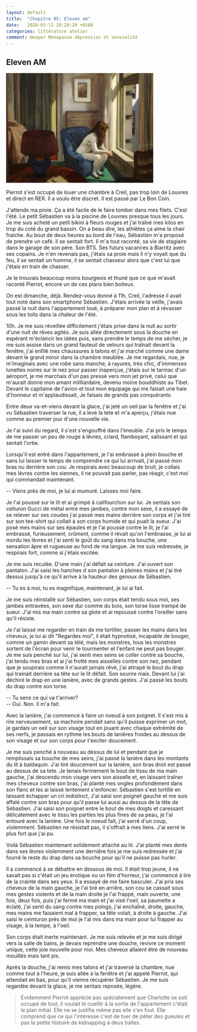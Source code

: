 ```yaml
---
layout: default
title:  "Chapitre 05: Eleven am"
date:   2020-03-11 20:20:20 +0100
categories: littérature atelier
comment: Hooper Ménopause dépression et sensualité
---
```

## Eleven AM


![Eleven A.M.](/assets/eleven-am-hopper.jpg "Eleven AM - Edward Hopper.")


Pierrot s'est occupé de louer une chambre à Creil, pas trop loin de Louvres et direct en RER. Il a voulu être discret. Il est passé par Le Bon Coin.

J'attends ma proie. Ça a été facile de le faire tomber dans mes filets. C'est l'été. Le petit Sébastien va à la piscine de Louvres presque tous les jours. Je me suis acheté un petit bikini à fleurs rouges et j'ai traîné mes kilos en trop du coté du grand bassin. On a beau dire, les athlètes ça aime la chair fraiche. Au bout de deux heures au bord de l'eau, Sébastien m'a proposé de prendre un café. Il se sentait fort. Il m'a tout raconté, sa vie de stagiaire dans le garage de son père. Son BTS. Ses futurs vacances à Biarritz avec ses copains. Je n'en revenais pas, j'étais sa proie mais il n'y voyait que du feu, il se sentait un homme, il se sentait chasseur alors que c'est lui que j'étais en train de chasser.

Je le trouvais beaucoup moins bourgeois et thuné que ce que m'avait raconté Pierrot, encore un de ces plans bien boiteux.

On est dimanche, déjà. Rendez-vous donné à 11h, Creil, l'adresse il avait tout noté dans son smartphone Sébastien. J'étais arrivée la veille, j'avais passé la nuit dans l'appartement loué, à préparer mon plan et à révasser sous les toits dans la chaleur de l'été.

10h. Je me suis réveillée difficilement j'étais prise dans la nuit au sortir d'une nuit de rêves agités. Je suis allée directement sous la douche en espérant m'éclaircir les idées puis, sans prendre le temps de me sécher, je me suis assise dans un grand fauteuil de velours qui traînait devant la fenêtre, j'ai enfilé mes chaussures à talons et j'ai marché comme une dame devant le grand miroir dans la chambre meublée. Je me regardais, nue, je m'imaginais avec une robe sans manche, à rayures, très chic, d'immenses lunettes noires sur le nez pour passer inaperçue, j'étais sur le tarmac d'un aéroport, je me marchais d'un pas pressé vers mon jet privé, celui que m'aurait donné mon amant millliardaire, devenu moine bouddhiste au Tibet. Devant le capitaine de l'avion et tout mon équipage qui me faisait une haie d'honneur et m'applaudissait, Je faisais de grands pas conquérants.

Entre deux va-et-viens devant la glace, j'ai jeté un oeil par la fenêtre et j'ai vu Sébastien traverser la rue, il a levé la tete et m'a aperçu, j'étais nue comme au premier jour d'une nouvelle vie.

Je l'ai suivi du regard, il s'est  s'engouffré dans l'imeuble. J'ai pris le temps de me passer un peu de rouge à lèvres, criard, flamboyant, salissant et qui sentait l'ortie.

Lorsqu'il est entré dans l'appartement, je l'ai embrassé à plein bouche et sans lui laisser le temps de comprendre ce qui lui arrivait, j'ai passé mon bras nu derrière son cou. Je respirais avec beaucoup de bruit, je collais mes lèvres contre les siennes, il ne pouvait pas parler, pas réagir, c'est moi qui commandait maintenant.

-- Viens près de moi, je lui ai mumuré. Laisses moi faire.

Je l'ai poussé sur le lit et ai grimpé à califourchon sur lui. Je sentais son ceituron Gucci de métal entre mes jambes, contre mon sexe, il a essayé de se relever sur ses coudes j'ai passé mes mains derrière son corps et j'ai tiré sur son tee-shirt qui collait à son corps humide et qui puait la sueur. J'ai posé mes mains sur ses épaules et je l'ai poussé contre le lit, je l'ai embrassé, furieusement, crûment, comme il révait qu'on l'embrasse, je lui ai mordu les lèvres et j'ai senti le goût du sang dans ma bouche, une sensation âpre et rugueuse au fond de ma langue. Je me suis redressée, je respirais fort, comme si j'étais excitée.

Je me suis reculée. D'une main j'ai défait sa ceinture. J'ai ouvert son pantalon.  J'ai saisi les hanches d son pantalon à pleines mains et j'ai tiré dessus jusqu'à ce qu'il arrive à la hauteur des genoux de Sébastien. 

-- Tu es à moi, tu es magnifique, maintenant, je lui ai fait.

Je me suis réinstallé sur Sébastien, son corps était tendu sous moi, ses jambes entravées, son sexe dur comme du bois, son torse lisse trempé de sueur. J'ai mis ma main contre sa glote et ai repoussé contre l'oreiller sans qu'il résiste.

Je l'ai laissé me regarder en train de me tortiller, passer les mains dans les cheveux, je lui ai dit "Regardes moi", il était hypnotisé, incapable de bouger, comme un gamin devant sa télé, mais les monstres, tous les monstres sortent de l'écran pour venir le tourmenter et l'enfant ne peut pas bouger. Je me suis penché sur lui, j'ai senti mes seins se coller contre sa bouche, j'ai tendu mes bras et ai j'ai frotté mes aisselles contre son nez, pendant que je soupirais comme il n'aurait jamais rêvé, j'ai attrapé le bout du drap qui trainait derrière sa tête sur le lit défait. Son sourire niais. 
Devant lui j'ai déchiré le drap en une lanière, avec de grands gestes. J'ai passé les bouts du drap contre son torse. 

-- Tu sens ce qui va t'arriver?  
-- Oui. Non. Il m'a fait.  

Avec la lanière, j'ai commencé à faire un noeud à son poignet. Il s'est mis à rire nerveusement, sa machoire pendait sans qu'il puisse exprimer un mot, je gardais un oeil sur son visage tout en jouant avec chaque extrémité de ses nerfs, je passais en rythme les bouts de lanières froides au dessus de son visage et sur son corps pour t'exciter doucement.

Je me suis penché à nouveau au dessus de lui et pendant que je remplissais sa bouche de mes seins, j'ai passé la lanière dans les montants du lit à baldaquin. J'ai tiré doucement sur la lanière, son bras droit est passé au dessus de sa tete. Je tenais fermement le bout de tissu de ma main gauche, j'ai descendu mon visage vers son aisselle et, en laissant traîner mes cheveux contre son bras, j'ai planté mes ongles profondément dans son flanc et les ai laissé lentement s'enfoncer. Sébastien s'est tortillé en laissant échapper un cri indistinct, J'ai saisi son poignet gauche et me suis affalé contre son bras pour qu'il passe lui aussi au dessus de la tête de Sébastien. J'ai saisi son poignet entre le bout de mes doigts et caressant délicatement avec le tissu les parties les plus fines de sa peau, je l'ai entouré avec la lanière. Une fois le noeud fait, j'ai serré d'un coup, violemment. Sébastien ne résistait pas, il s'offrait à mes liens. J'ai serré le plus fort que j'ai pu.

Voilà Sébastien maintenant solidement attaché au lit. J'ai planté mes dents dans ses lèvres  violemment une dernière fois je me suis redressée et j'ai fourré le reste du drap dans sa bouche pour qu'il ne puisse pas hurler.

Il a commencé à se débattre en dessous de moi. Il était trop jeune, il ne savait pas si c'était un jeu érotique ou un film d'horreur, j'ai commencé à lire de la crainte dans ses yeux. Il a essayé de me faire basculer. J'ai pris ses cheveux de la main gauche, je l'ai tiré en arrière, son cou se cassait sous mes gestes violents  et de la main droite je l'ai frappé, main ouverte, une fois, deux fois, puis j'ai fermé ma main et j'ai visé l'oeil, sa paumette a éclaté, j'ai senti du sang contre mes poings, j'ai enchaîné, droite, gauche, mes mains me faisaient mal à frapper, sa tête volait, à droite à gauche. J'ai saisi le ceinturon près de moi je l'ai mis dans ma main pour lui frapper au visage, à la tempe, à l'oeil.

Son corps était inerte maintenant. Je me suis relevée et je me suis dirigé vers la salle de bains, je devais reprendre une douche, revivre ce moment unique, cette joie nouvelle pour moi. Mes cheveux allaient être de nouveau mouillés mais tant pis.

Après la douche, j'ai remis mes talons et j'ai traversé la chambre, nue comme tout à l'heure, je suis allée à la fenêtre et j'ai appelé Pierrot, qui attendait en bas, pour qu'il vienne récupérer Sébastien. Je me suis regardée devant la glace, je me sentais reposée, légère.


> Évidemment Pierrot apprécie pas spécialement que Charlotte se soit occupé de tout, il voulait le cueillir à la sortie de l'appartement c'était le plan initial. Elle ne se justifie même pas elle s'en fout. Elle comprend que ce qui l'intéresse c'est de tuer de pêter des gueules et pas la petite histoire de kidnapping à deux balles.
